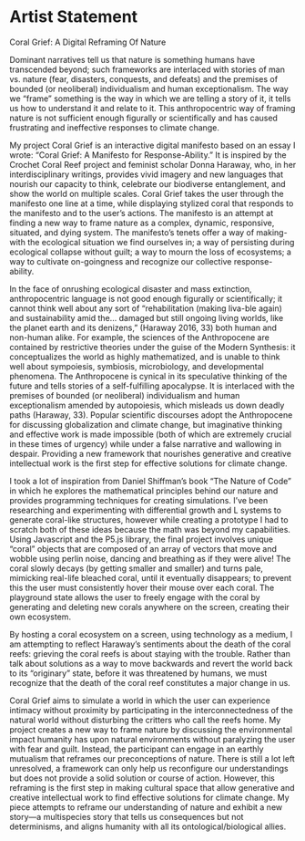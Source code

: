 # Artist Statement

Coral Grief: A Digital Reframing Of Nature

Dominant narratives tell us that nature is something humans have transcended beyond; such frameworks are interlaced with stories of man vs. nature (fear, disasters, conquests, and defeats) and the premises of bounded (or neoliberal) individualism and human exceptionalism. The way we “frame” something is the way in which we are telling a story of it, it tells us how to understand it and relate to it. This anthropocentric way of framing nature is not sufficient enough figurally or scientifically and has caused frustrating and ineffective responses to climate change.

My project Coral Grief is an interactive digital manifesto based on an essay I wrote: “Coral Grief: A Manifesto for Response-Ability.” It is inspired by the Crochet Coral Reef project and feminist scholar Donna Haraway, who, in her interdisciplinary writings, provides vivid imagery and new languages that nourish our capacity to think, celebrate our biodiverse entanglement, and show the world on multiple scales. Coral Grief takes the user through the manifesto one line at a time, while displaying stylized coral that responds to the manifesto and to the user’s actions. The manifesto is an attempt at finding a new way to frame nature as a complex, dynamic, responsive, situated, and dying system. The manifesto’s tenets offer a way of making-with the ecological situation we find ourselves in; a way of persisting during ecological collapse without guilt; a way to mourn the loss of ecosystems; a way to cultivate on-goingness and recognize our collective response-ability.

In the face of onrushing ecological disaster and mass extinction, anthropocentric language is not good enough figurally or scientifically; it cannot think well about any sort of “rehabilitation (making liva-ble again) and sustainability amid the… damaged but still ongoing living worlds, like the planet earth and its denizens,” (Haraway 2016, 33) both human and non-human alike. For example, the sciences of the Anthropocene are contained by restrictive theories under the guise of the Modern Synthesis: it conceptualizes the world as highly mathematized, and is unable to think well about sympoiesis, symbiosis, microbiology, and developmental phenomena. The Anthropocene is cynical in its speculative thinking of the future and tells stories of a self-fulfilling apocalypse. It is interlaced with the premises of bounded (or neoliberal) individualism and human exceptionalism amended by autopoiesis, which misleads us down deadly paths (Haraway, 33). Popular scientific discourses adopt the Anthropocene for discussing globalization and climate change, but imaginative thinking and effective work is made impossible (both of which are extremely crucial in these times of urgency) while under a false narrative and wallowing in despair. Providing a new framework that nourishes generative and creative intellectual work is the first step for effective solutions for climate change.

I took a lot of inspiration from Daniel Shiffman’s book “The Nature of Code” in which he explores the mathematical principles behind our nature and provides programming techniques for creating simulations. I’ve been researching and experimenting with differential growth and L systems to generate coral-like structures, however while creating a prototype I had to scratch both of these ideas because the math was beyond my capabilities. Using Javascript and the P5.js library, the final project involves unique “coral” objects that are composed of an array of vectors that move and wobble using perlin noise, dancing and breathing as if they were alive! The coral slowly decays (by getting smaller and smaller) and turns pale, mimicking real-life bleached coral, until it eventually disappears; to prevent this the user must consistently hover their mouse over each coral. The playground state allows the user to freely engage with the coral by generating and deleting new corals anywhere on the screen, creating their own ecosystem.

By hosting a coral ecosystem on a screen, using technology as a medium, I am attempting to reflect Haraway’s sentiments about the death of the coral reefs: grieving the coral reefs is about staying with the trouble. Rather than talk about solutions as a way to move backwards and revert the world back to its “originary” state, before it was threatened by humans, we must recognize that the death of the coral reef constitutes a major change in us.

Coral Grief aims to simulate a world in which the user can experience intimacy without proximity by participating in the interconnectedness of the natural world without disturbing the critters who call the reefs home. My project creates a new way to frame nature by discussing the environmental impact humanity has upon natural environments without paralyzing the user with fear and guilt. Instead, the participant can engage in an earthly mutualism that reframes our preconceptions of nature. There is still a lot left unresolved, a framework can only help us reconfigure our understandings but does not provide a solid solution or course of action. However, this reframing is the first step in making cultural space that allow generative and creative intellectual work to find effective solutions for climate change. My piece attempts to reframe our understanding of nature and exhibit a new story—a multispecies story that tells us consequences but not determinisms, and aligns humanity with all its ontological/biological allies.

